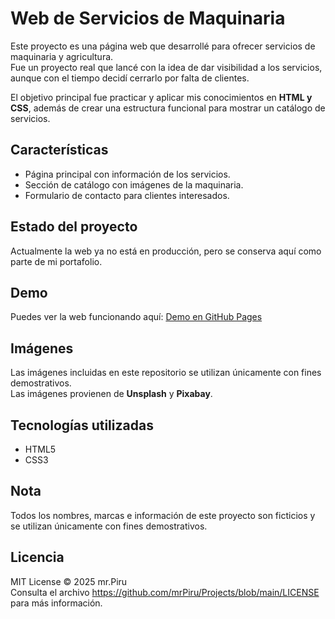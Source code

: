 # Web de Servicios de Maquinaria

Este proyecto es una página web que desarrollé para ofrecer servicios de maquinaria y agricultura.  
Fue un proyecto real que lancé con la idea de dar visibilidad a los servicios, aunque con el tiempo decidí cerrarlo por falta de clientes.  

El objetivo principal fue practicar y aplicar mis conocimientos en **HTML y CSS**, además de crear una estructura funcional para mostrar un catálogo de servicios.  

## Características
- Página principal con información de los servicios.  
- Sección de catálogo con imágenes de la maquinaria.  
- Formulario de contacto para clientes interesados.  

## Estado del proyecto
Actualmente la web ya no está en producción, pero se conserva aquí como parte de mi portafolio.  

## Demo
Puedes ver la web funcionando aquí: [Demo en GitHub Pages](https://tuusuario.github.io/tu-repo/)  

## Imágenes
Las imágenes incluidas en este repositorio se utilizan únicamente con fines demostrativos.  
Las imágenes provienen de **Unsplash** y **Pixabay**.  

## Tecnologías utilizadas
- HTML5  
- CSS3  

## Nota
Todos los nombres, marcas e información de este proyecto son ficticios y se utilizan únicamente con fines demostrativos.  

## Licencia
MIT License © 2025 mr.Piru  
Consulta el archivo https://github.com/mrPiru/Projects/blob/main/LICENSE para más información.  
